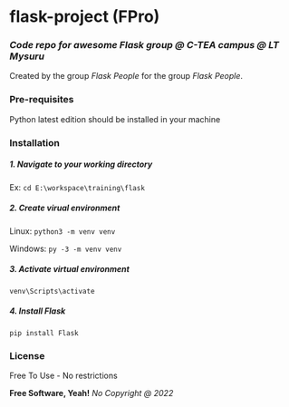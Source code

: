 # flask-project (FPro)
### _Code repo for awesome Flask group @ C-TEA campus @ LT Mysuru_

Created by the group _Flask People_ for the group _Flask People_.


### Pre-requisites
Python latest edition should be installed in your machine


### Installation
##### 1. Navigate to your working directory 
Ex: `cd E:\workspace\training\flask` 

##### 2. Create virual environment 
Linux: `python3 -m venv venv` 

Windows: `py -3 -m venv venv`

##### 3. Activate virtual environment
`venv\Scripts\activate`

##### 4. Install Flask
`pip install Flask` 


### License
Free To Use - No restrictions

**Free Software, Yeah!**
_No Copyright @ 2022_


